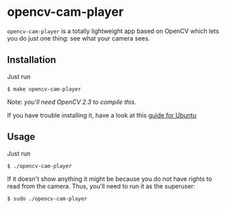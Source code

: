 opencv-cam-player
==================

`opencv-cam-player` is a totally lightweight app based on OpenCV which lets you
do just one thing: see what your camera sees.


Installation
------------

Just run

    $ make opencv-cam-player

Note: *you'll need OpenCV 2.3 to compile this*.

If you have trouble installing it, have a look at this [guide for
Ubuntu](https://help.ubuntu.com/community/OpenCV)

Usage
-----

Just run

    $ ./opencv-cam-player

If it doesn't show anything it might be because you do not have rights to read
from the camera. Thus, you'll need to run it as the superuser:


    $ sudo ./opencv-cam-player

